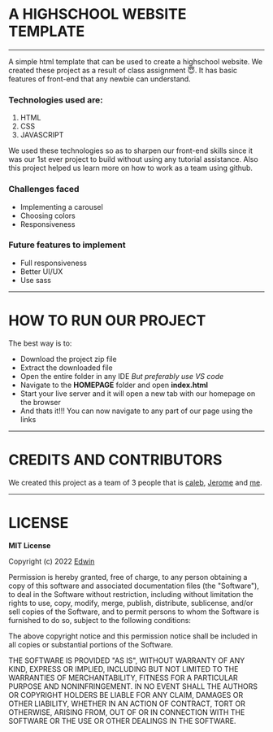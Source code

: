 # A HIGHSCHOOL WEBSITE TEMPLATE
---
A simple html template that can be used to create a highschool website. We created these project as a result of class assignment 😇. It has basic features of front-end that any newbie can understand.

### Technologies used are:
1. HTML
2. CSS
3. JAVASCRIPT

We used these technologies so as to sharpen our front-end skills since it was our 1st ever project to build without using any tutorial assistance.
Also this project helped us learn more on how to work as a team using github.

### Challenges faced
- Implementing a carousel
- Choosing colors
- Responsiveness

### Future features to implement 
- Full responsiveness
- Better UI/UX
- Use sass

---
# HOW TO RUN OUR PROJECT
The best way is to:
- Download the project zip file
- Extract the downloaded file
- Open the entire folder in any IDE *But preferably use VS code*
- Navigate to the **HOMEPAGE** folder and open **index.html**
- Start your live server and it will open a new tab with our homepage on the browser
- And thats it!!! You can now navigate to any part of our page using the links

---
# CREDITS AND CONTRIBUTORS
We created this project as a team of 3 people that is [caleb](https://github.com/cmwema), [Jerome](https://github.com/Quingsley) and [me](https://github.com/Edwin254-byte).

---
# LICENSE
**MIT License**

Copyright (c) 2022 [Edwin](https://github.com/Edwin254-byte)

Permission is hereby granted, free of charge, to any person obtaining a copy
of this software and associated documentation files (the "Software"), to deal
in the Software without restriction, including without limitation the rights
to use, copy, modify, merge, publish, distribute, sublicense, and/or sell
copies of the Software, and to permit persons to whom the Software is
furnished to do so, subject to the following conditions:

The above copyright notice and this permission notice shall be included in all
copies or substantial portions of the Software.

THE SOFTWARE IS PROVIDED "AS IS", WITHOUT WARRANTY OF ANY KIND, EXPRESS OR
IMPLIED, INCLUDING BUT NOT LIMITED TO THE WARRANTIES OF MERCHANTABILITY,
FITNESS FOR A PARTICULAR PURPOSE AND NONINFRINGEMENT. IN NO EVENT SHALL THE
AUTHORS OR COPYRIGHT HOLDERS BE LIABLE FOR ANY CLAIM, DAMAGES OR OTHER
LIABILITY, WHETHER IN AN ACTION OF CONTRACT, TORT OR OTHERWISE, ARISING FROM,
OUT OF OR IN CONNECTION WITH THE SOFTWARE OR THE USE OR OTHER DEALINGS IN THE
SOFTWARE.

